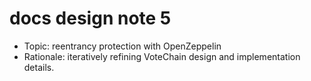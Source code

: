 # docs design note 5

- Topic: reentrancy protection with OpenZeppelin
- Rationale: iteratively refining VoteChain design and implementation details.
